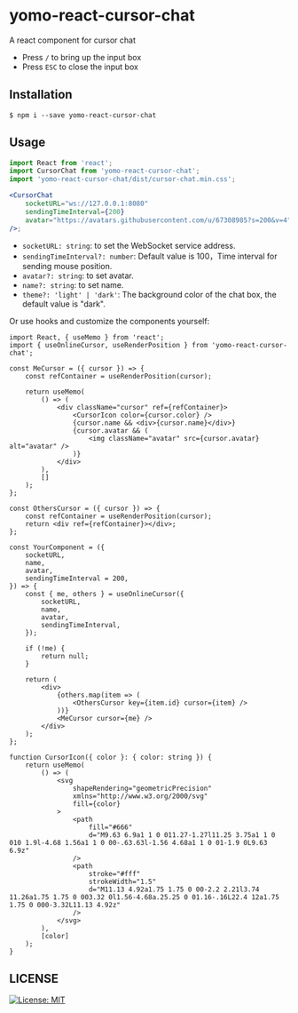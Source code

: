 # yomo-react-cursor-chat

A react component for cursor chat

-   Press `/` to bring up the input box
-   Press `ESC` to close the input box

## Installation

```
$ npm i --save yomo-react-cursor-chat
```

## Usage

```jsx
import React from 'react';
import CursorChat from 'yomo-react-cursor-chat';
import 'yomo-react-cursor-chat/dist/cursor-chat.min.css';

<CursorChat
    socketURL="ws://127.0.0.1:8080"
    sendingTimeInterval={200}
    avatar="https://avatars.githubusercontent.com/u/67308985?s=200&v=4"
/>;
```

-   `socketURL: string`: to set the WebSocket service address.
-   `sendingTimeInterval?: number`: Default value is 100，Time interval for sending mouse position.
-   `avatar?: string`: to set avatar.
-   `name?: string`: to set name.
-   `theme?: 'light' | 'dark'`: The background color of the chat box, the default value is "dark".

Or use hooks and customize the components yourself:

```tsx
import React, { useMemo } from 'react';
import { useOnlineCursor, useRenderPosition } from 'yomo-react-cursor-chat';

const MeCursor = ({ cursor }) => {
    const refContainer = useRenderPosition(cursor);

    return useMemo(
        () => (
            <div className="cursor" ref={refContainer}>
                <CursorIcon color={cursor.color} />
                {cursor.name && <div>{cursor.name}</div>}
                {cursor.avatar && (
                    <img className="avatar" src={cursor.avatar} alt="avatar" />
                )}
            </div>
        ),
        []
    );
};

const OthersCursor = ({ cursor }) => {
    const refContainer = useRenderPosition(cursor);
    return <div ref={refContainer}></div>;
};

const YourComponent = ({
    socketURL,
    name,
    avatar,
    sendingTimeInterval = 200,
}) => {
    const { me, others } = useOnlineCursor({
        socketURL,
        name,
        avatar,
        sendingTimeInterval,
    });

    if (!me) {
        return null;
    }

    return (
        <div>
            {others.map(item => (
                <OthersCursor key={item.id} cursor={item} />
            ))}
            <MeCursor cursor={me} />
        </div>
    );
};

function CursorIcon({ color }: { color: string }) {
    return useMemo(
        () => (
            <svg
                shapeRendering="geometricPrecision"
                xmlns="http://www.w3.org/2000/svg"
                fill={color}
            >
                <path
                    fill="#666"
                    d="M9.63 6.9a1 1 0 011.27-1.27l11.25 3.75a1 1 0 010 1.9l-4.68 1.56a1 1 0 00-.63.63l-1.56 4.68a1 1 0 01-1.9 0L9.63 6.9z"
                />
                <path
                    stroke="#fff"
                    strokeWidth="1.5"
                    d="M11.13 4.92a1.75 1.75 0 00-2.2 2.21l3.74 11.26a1.75 1.75 0 003.32 0l1.56-4.68a.25.25 0 01.16-.16L22.4 12a1.75 1.75 0 000-3.32L11.13 4.92z"
                />
            </svg>
        ),
        [color]
    );
}
```

## LICENSE

<a href="/LICENSE" target="_blank">
    <img alt="License: MIT" src="https://img.shields.io/badge/License-MIT-blue.svg" />
</a>
